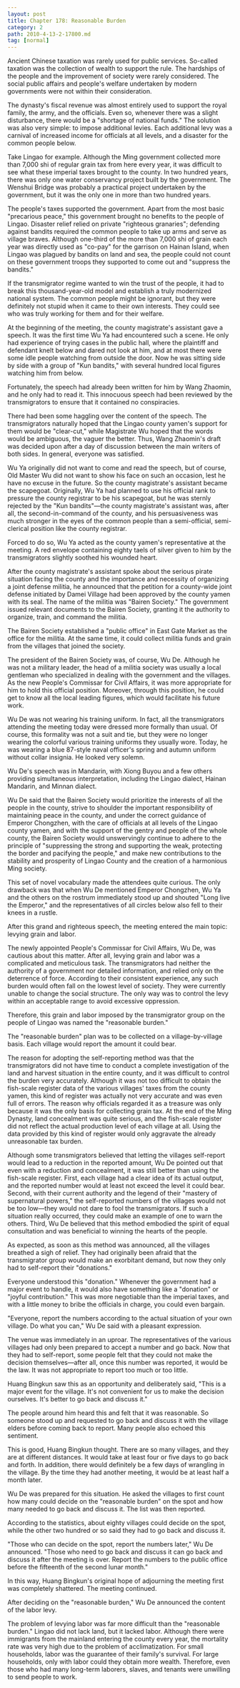 ```yaml
---
layout: post
title: Chapter 178: Reasonable Burden
category: 2
path: 2010-4-13-2-17800.md
tag: [normal]
---
```


Ancient Chinese taxation was rarely used for public services. So-called taxation was the collection of wealth to support the rule. The hardships of the people and the improvement of society were rarely considered. The social public affairs and people's welfare undertaken by modern governments were not within their consideration.

The dynasty's fiscal revenue was almost entirely used to support the royal family, the army, and the officials. Even so, whenever there was a slight disturbance, there would be a "shortage of national funds." The solution was also very simple: to impose additional levies. Each additional levy was a carnival of increased income for officials at all levels, and a disaster for the common people below.

Take Lingao for example. Although the Ming government collected more than 7,000 shi of regular grain tax from here every year, it was difficult to see what these imperial taxes brought to the county. In two hundred years, there was only one water conservancy project built by the government. The Wenshui Bridge was probably a practical project undertaken by the government, but it was the only one in more than two hundred years.

The people's taxes supported the government. Apart from the most basic "precarious peace," this government brought no benefits to the people of Lingao. Disaster relief relied on private "righteous granaries"; defending against bandits required the common people to take up arms and serve as village braves. Although one-third of the more than 7,000 shi of grain each year was directly used as "co-pay" for the garrison on Hainan Island, when Lingao was plagued by bandits on land and sea, the people could not count on these government troops they supported to come out and "suppress the bandits."

If the transmigrator regime wanted to win the trust of the people, it had to break this thousand-year-old model and establish a truly modernized national system. The common people might be ignorant, but they were definitely not stupid when it came to their own interests. They could see who was truly working for them and for their welfare.

At the beginning of the meeting, the county magistrate's assistant gave a speech. It was the first time Wu Ya had encountered such a scene. He only had experience of trying cases in the public hall, where the plaintiff and defendant knelt below and dared not look at him, and at most there were some idle people watching from outside the door. Now he was sitting side by side with a group of "Kun bandits," with several hundred local figures watching him from below.

Fortunately, the speech had already been written for him by Wang Zhaomin, and he only had to read it. This innocuous speech had been reviewed by the transmigrators to ensure that it contained no conspiracies.

There had been some haggling over the content of the speech. The transmigrators naturally hoped that the Lingao county yamen's support for them would be "clear-cut," while Magistrate Wu hoped that the words would be ambiguous, the vaguer the better. Thus, Wang Zhaomin's draft was decided upon after a day of discussion between the main writers of both sides. In general, everyone was satisfied.

Wu Ya originally did not want to come and read the speech, but of course, Old Master Wu did not want to show his face on such an occasion, lest he have no excuse in the future. So the county magistrate's assistant became the scapegoat. Originally, Wu Ya had planned to use his official rank to pressure the county registrar to be his scapegoat, but he was sternly rejected by the "Kun bandits"—the county magistrate's assistant was, after all, the second-in-command of the county, and his persuasiveness was much stronger in the eyes of the common people than a semi-official, semi-clerical position like the county registrar.

Forced to do so, Wu Ya acted as the county yamen's representative at the meeting. A red envelope containing eighty taels of silver given to him by the transmigrators slightly soothed his wounded heart.

After the county magistrate's assistant spoke about the serious pirate situation facing the county and the importance and necessity of organizing a joint defense militia, he announced that the petition for a county-wide joint defense initiated by Damei Village had been approved by the county yamen with its seal. The name of the militia was "Bairen Society." The government issued relevant documents to the Bairen Society, granting it the authority to organize, train, and command the militia.

The Bairen Society established a "public office" in East Gate Market as the office for the militia. At the same time, it could collect militia funds and grain from the villages that joined the society.

The president of the Bairen Society was, of course, Wu De. Although he was not a military leader, the head of a militia society was usually a local gentleman who specialized in dealing with the government and the villages. As the new People's Commissar for Civil Affairs, it was more appropriate for him to hold this official position. Moreover, through this position, he could get to know all the local leading figures, which would facilitate his future work.

Wu De was not wearing his training uniform. In fact, all the transmigrators attending the meeting today were dressed more formally than usual. Of course, this formality was not a suit and tie, but they were no longer wearing the colorful various training uniforms they usually wore. Today, he was wearing a blue 87-style naval officer's spring and autumn uniform without collar insignia. He looked very solemn.

Wu De's speech was in Mandarin, with Xiong Buyou and a few others providing simultaneous interpretation, including the Lingao dialect, Hainan Mandarin, and Minnan dialect.

Wu De said that the Bairen Society would prioritize the interests of all the people in the county, strive to shoulder the important responsibility of maintaining peace in the county, and under the correct guidance of Emperor Chongzhen, with the care of officials at all levels of the Lingao county yamen, and with the support of the gentry and people of the whole county, the Bairen Society would unswervingly continue to adhere to the principle of "suppressing the strong and supporting the weak, protecting the border and pacifying the people," and make new contributions to the stability and prosperity of Lingao County and the creation of a harmonious Ming society.

This set of novel vocabulary made the attendees quite curious. The only drawback was that when Wu De mentioned Emperor Chongzhen, Wu Ya and the others on the rostrum immediately stood up and shouted "Long live the Emperor," and the representatives of all circles below also fell to their knees in a rustle.

After this grand and righteous speech, the meeting entered the main topic: levying grain and labor.

The newly appointed People's Commissar for Civil Affairs, Wu De, was cautious about this matter. After all, levying grain and labor was a complicated and meticulous task. The transmigrators had neither the authority of a government nor detailed information, and relied only on the deterrence of force. According to their consistent experience, any such burden would often fall on the lowest level of society. They were currently unable to change the social structure. The only way was to control the levy within an acceptable range to avoid excessive oppression.

Therefore, this grain and labor imposed by the transmigrator group on the people of Lingao was named the "reasonable burden."

The "reasonable burden" plan was to be collected on a village-by-village basis. Each village would report the amount it could bear.

The reason for adopting the self-reporting method was that the transmigrators did not have time to conduct a complete investigation of the land and harvest situation in the entire county, and it was difficult to control the burden very accurately. Although it was not too difficult to obtain the fish-scale register data of the various villages' taxes from the county yamen, this kind of register was actually not very accurate and was even full of errors. The reason why officials regarded it as a treasure was only because it was the only basis for collecting grain tax. At the end of the Ming Dynasty, land concealment was quite serious, and the fish-scale register did not reflect the actual production level of each village at all. Using the data provided by this kind of register would only aggravate the already unreasonable tax burden.

Although some transmigrators believed that letting the villages self-report would lead to a reduction in the reported amount, Wu De pointed out that even with a reduction and concealment, it was still better than using the fish-scale register. First, each village had a clear idea of its actual output, and the reported number would at least not exceed the level it could bear. Second, with their current authority and the legend of their "mastery of supernatural powers," the self-reported numbers of the villages would not be too low—they would not dare to fool the transmigrators. If such a situation really occurred, they could make an example of one to warn the others. Third, Wu De believed that this method embodied the spirit of equal consultation and was beneficial to winning the hearts of the people.

As expected, as soon as this method was announced, all the villages breathed a sigh of relief. They had originally been afraid that the transmigrator group would make an exorbitant demand, but now they only had to self-report their "donations."

Everyone understood this "donation." Whenever the government had a major event to handle, it would also have something like a "donation" or "joyful contribution." This was more negotiable than the imperial taxes, and with a little money to bribe the officials in charge, you could even bargain.

"Everyone, report the numbers according to the actual situation of your own village. Do what you can," Wu De said with a pleasant expression.

The venue was immediately in an uproar. The representatives of the various villages had only been prepared to accept a number and go back. Now that they had to self-report, some people felt that they could not make the decision themselves—after all, once this number was reported, it would be the law. It was not appropriate to report too much or too little.

Huang Bingkun saw this as an opportunity and deliberately said, "This is a major event for the village. It's not convenient for us to make the decision ourselves. It's better to go back and discuss it."

The people around him heard this and felt that it was reasonable. So someone stood up and requested to go back and discuss it with the village elders before coming back to report. Many people also echoed this sentiment.

This is good, Huang Bingkun thought. There are so many villages, and they are at different distances. It would take at least four or five days to go back and forth. In addition, there would definitely be a few days of wrangling in the village. By the time they had another meeting, it would be at least half a month later.

Wu De was prepared for this situation. He asked the villages to first count how many could decide on the "reasonable burden" on the spot and how many needed to go back and discuss it. The list was then reported.

According to the statistics, about eighty villages could decide on the spot, while the other two hundred or so said they had to go back and discuss it.

"Those who can decide on the spot, report the numbers later," Wu De announced. "Those who need to go back and discuss it can go back and discuss it after the meeting is over. Report the numbers to the public office before the fifteenth of the second lunar month."

In this way, Huang Bingkun's original hope of adjourning the meeting first was completely shattered. The meeting continued.

After deciding on the "reasonable burden," Wu De announced the content of the labor levy.

The problem of levying labor was far more difficult than the "reasonable burden." Lingao did not lack land, but it lacked labor. Although there were immigrants from the mainland entering the county every year, the mortality rate was very high due to the problem of acclimatization. For small households, labor was the guarantee of their family's survival. For large households, only with labor could they obtain more wealth. Therefore, even those who had many long-term laborers, slaves, and tenants were unwilling to send people to work.